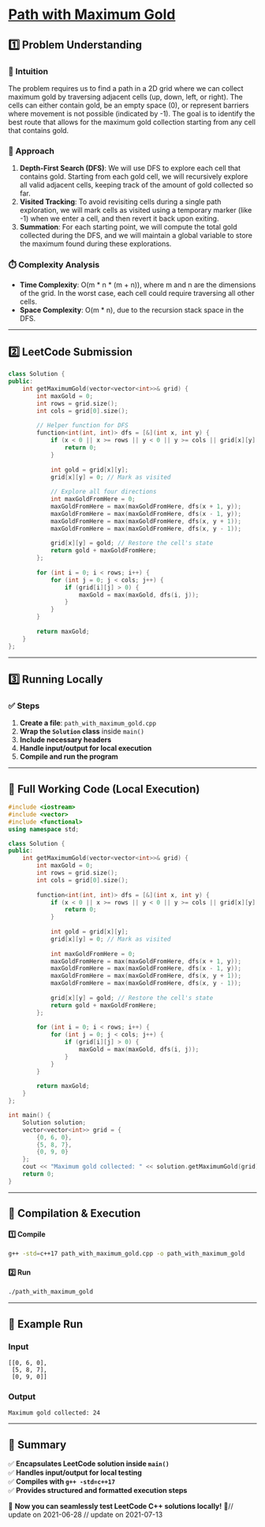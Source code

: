 # **[Path with Maximum Gold](https://leetcode.com/problems/path-with-maximum-gold/description/)**  

## **1️⃣ Problem Understanding**  
### **📌 Intuition**  
The problem requires us to find a path in a 2D grid where we can collect maximum gold by traversing adjacent cells (up, down, left, or right). The cells can either contain gold, be an empty space (0), or represent barriers where movement is not possible (indicated by -1). The goal is to identify the best route that allows for the maximum gold collection starting from any cell that contains gold.

### **🚀 Approach**  
1. **Depth-First Search (DFS)**: We will use DFS to explore each cell that contains gold. Starting from each gold cell, we will recursively explore all valid adjacent cells, keeping track of the amount of gold collected so far.
2. **Visited Tracking**: To avoid revisiting cells during a single path exploration, we will mark cells as visited using a temporary marker (like -1) when we enter a cell, and then revert it back upon exiting.
3. **Summation**: For each starting point, we will compute the total gold collected during the DFS, and we will maintain a global variable to store the maximum found during these explorations.

### **⏱️ Complexity Analysis**  
- **Time Complexity**: O(m * n * (m + n)), where m and n are the dimensions of the grid. In the worst case, each cell could require traversing all other cells.
- **Space Complexity**: O(m * n), due to the recursion stack space in the DFS.

---  

## **2️⃣ LeetCode Submission**  
```cpp
class Solution {
public:
    int getMaximumGold(vector<vector<int>>& grid) {
        int maxGold = 0;
        int rows = grid.size();
        int cols = grid[0].size();
        
        // Helper function for DFS
        function<int(int, int)> dfs = [&](int x, int y) {
            if (x < 0 || x >= rows || y < 0 || y >= cols || grid[x][y] == 0) {
                return 0;
            }
            
            int gold = grid[x][y];
            grid[x][y] = 0; // Mark as visited
            
            // Explore all four directions
            int maxGoldFromHere = 0;
            maxGoldFromHere = max(maxGoldFromHere, dfs(x + 1, y));
            maxGoldFromHere = max(maxGoldFromHere, dfs(x - 1, y));
            maxGoldFromHere = max(maxGoldFromHere, dfs(x, y + 1));
            maxGoldFromHere = max(maxGoldFromHere, dfs(x, y - 1));
            
            grid[x][y] = gold; // Restore the cell's state
            return gold + maxGoldFromHere;
        };
        
        for (int i = 0; i < rows; i++) {
            for (int j = 0; j < cols; j++) {
                if (grid[i][j] > 0) {
                    maxGold = max(maxGold, dfs(i, j));
                }
            }
        }
        
        return maxGold;
    }
};
```  

---  

## **3️⃣ Running Locally**  
### **✅ Steps**  
1. **Create a file**: `path_with_maximum_gold.cpp`  
2. **Wrap the `Solution` class** inside `main()`  
3. **Include necessary headers**  
4. **Handle input/output for local execution**  
5. **Compile and run the program**  

---  

## **📝 Full Working Code (Local Execution)**  
```cpp
#include <iostream>
#include <vector>
#include <functional>
using namespace std;

class Solution {
public:
    int getMaximumGold(vector<vector<int>>& grid) {
        int maxGold = 0;
        int rows = grid.size();
        int cols = grid[0].size();
        
        function<int(int, int)> dfs = [&](int x, int y) {
            if (x < 0 || x >= rows || y < 0 || y >= cols || grid[x][y] == 0) {
                return 0;
            }
            
            int gold = grid[x][y];
            grid[x][y] = 0; // Mark as visited
            
            int maxGoldFromHere = 0;
            maxGoldFromHere = max(maxGoldFromHere, dfs(x + 1, y));
            maxGoldFromHere = max(maxGoldFromHere, dfs(x - 1, y));
            maxGoldFromHere = max(maxGoldFromHere, dfs(x, y + 1));
            maxGoldFromHere = max(maxGoldFromHere, dfs(x, y - 1));
            
            grid[x][y] = gold; // Restore the cell's state
            return gold + maxGoldFromHere;
        };
        
        for (int i = 0; i < rows; i++) {
            for (int j = 0; j < cols; j++) {
                if (grid[i][j] > 0) {
                    maxGold = max(maxGold, dfs(i, j));
                }
            }
        }
        
        return maxGold;
    }
};

int main() {
    Solution solution;
    vector<vector<int>> grid = {
        {0, 6, 0},
        {5, 8, 7},
        {0, 9, 0}
    };
    cout << "Maximum gold collected: " << solution.getMaximumGold(grid) << endl;
    return 0;
}
```  

---  

## **🔧 Compilation & Execution**  
#### **1️⃣ Compile**  
```bash
g++ -std=c++17 path_with_maximum_gold.cpp -o path_with_maximum_gold
```  

#### **2️⃣ Run**  
```bash
./path_with_maximum_gold
```  

---  

## **🎯 Example Run**  
### **Input**  
```
[[0, 6, 0],
 [5, 8, 7],
 [0, 9, 0]]
```  
### **Output**  
```
Maximum gold collected: 24
```  

---  

## **📌 Summary**  
✅ **Encapsulates LeetCode solution inside `main()`**  
✅ **Handles input/output for local testing**  
✅ **Compiles with `g++ -std=c++17`**  
✅ **Provides structured and formatted execution steps**  

🚀 **Now you can seamlessly test LeetCode C++ solutions locally!** 🚀// update on 2021-06-28
// update on 2021-07-13
